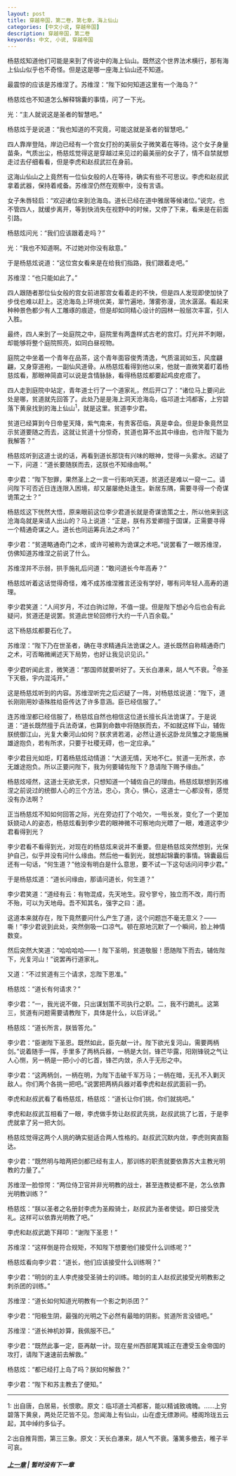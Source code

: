 ```yaml
---
layout: post
title: 穿越帝国，第二卷，第七章，海上仙山
categories: [中文小说, 穿越帝国]
description: 穿越帝国，第二卷
keywords: 中文, 小说, 穿越帝国
---
```


杨慈炫知道他们可能是来到了传说中的海上仙山。既然这个世界法术横行，那有海上仙山似乎也不奇怪。但是这是哪一座海上仙山还不知道。

最震惊的应该是苏维涅了。苏维涅：“陛下如何知道这里有一个海岛？“

杨慈炫也不知道怎么解释锦囊的事情，问了一下光。

光：“主人就说这是圣者的智慧吧。”

杨慈炫于是说道：“我也知道的不究竟，可能这就是圣者的智慧吧。”

四人靠岸登陆，岸边已经有一个宫女打扮的美丽女子微笑着在等待。这个女子身量苗条，气质出尘，杨慈炫觉得这是穿越过来见过的最美丽的女子了，情不自禁就想走过去仔细看看，但是李虎和赵叔武拦在身前。

这海山仙山之上竟然有一位仙女般的人在等待，确实有些不可思议。李虎和赵叔武拿着武器，保持着戒备。苏维涅仍然在观察中，没有言语。

女子朱唇轻启：“欢迎诸位来到沧海岛。道长已经在道中雅居等候诸位。”说完，也不管四人，就缓步离开，等到快消失在视野中的时候，又停了下来，看来是在前面引路。

杨慈炫问光：“我们应该跟着走吗？”

光：“我也不知道啊。不过她对你没有敌意。”

于是杨慈炫说道：“这位宫女看来是在给我们指路，我们跟着走吧。”

苏维涅：“也只能如此了。”

四人跟随者那位仙女般的宫女前进那宫女看着走的不快，但是四人发现即使加快了步伐也难以赶上。这沧海岛上环境优美，翠竹遍地，薄雾弥漫，流水潺潺。看起来种种景色都少有人工雕琢的痕迹，但是却如同精心设计的园林一般层次丰富，引人入胜。

最终，四人来到了一处庭院之中，庭院里有两盏样式古老的宫灯。灯光并不刺眼，却能够将整个庭院照亮，如同白昼视物。

庭院之中坐着一个青年在品茶，这个青年面容俊秀清逸，气质温润如玉，风度翩翩，又身穿道袍，一副仙风道骨。从杨慈炫看得到他以来，他就一直微笑着盯着杨慈炫看，那眼神简直可以说是含情脉脉，看得杨慈炫都要起鸡皮疙瘩了。

四人走到庭院中站定，青年道士行了一个道家礼，然后开口了：“诸位马上要问此处是哪，贫道就先回答了。此处乃是是海上洞天沧海岛，临邛道士鸿都客，上穷碧落下黄泉找到的海上仙山<sup>1</sup>，就是这里。贫道李少君。

贫道已经算到今日帝星天降，紫气南来，有贵客莅临，真是幸会。但是卦象竟然显示贫道要随之而去，这就让贫道十分惊奇，贫道也算不出其中缘由，也许陛下能为我解答？”

杨慈炫听到这道士说的话，再看到道长那饶有兴味的眼神，觉得一头雾水。迟疑了一下，问道：“道长要随朕而去，这朕也不知缘由啊。”

李少君：“陛下恕罪，果然圣上之一言一行影响天道，贫道还是难以一窥一二。请问陛下可否近日连连限入困境，却又屡屡绝处逢生。新居东隅，需要寻得一个奇谋诡策之士？”

杨慈炫这下恍然大悟，原来眼前这位李少君道长就是奇谋诡策之士，所以他来到这沧海岛就是来请人出山的？马上说道：“正是，朕有苏爱卿擅于国谋，正需要寻得一个精通奇谋之人。道长也同运筹兵法之术吗？”

李少君：“贫道略通奇门之术，或许可被称为诡谋之术吧。”说罢看了一眼苏维涅，仿佛知道苏维涅之前说了什么。

苏维涅并不示弱，拱手施礼后问道：“敢问道长今年高寿？”

杨慈炫听着这话觉得奇怪，难不成苏维涅雅言还没有学好，哪有问年轻人高寿的道理。

李少君笑道：“人间岁月，不过白驹过隙，不值一提。但是陛下想必今后也会有此疑问，贫道还是说罢。贫道此世轮回修行大约一千八百余载。”

这下杨慈炫都要石化了。

苏维涅：“陛下乃在世圣者，确在寻求精通兵法诡谋之人。道长既然自称精通奇门之术，可否略微阐述天下局势，也好让我见识见识。”

李少君听闻此言，微笑道：“那国师就要听好了。天长白瀑来，胡人气不衰。<sup>2</sup>帝圣下天极，宇内混沌开。”

这是杨慈炫听到的内容。苏维涅听完之后迟疑了一阵，对杨慈炫说道：“陛下，道长刚刚用妙语殊胜给臣传达了许多意涵。臣已经信服了。”

连苏维涅都已经信服了，杨慈炫自然也相信这位道长擅长兵法诡谋了。于是说道：“道长既然擅于兵法奇谋，也算到命数中将随朕而去，不如就这样下山，辅佐朕统御江山，光复大秦河山如何？朕求贤若渴，必然让道长这卧龙凤雏之才能施展雄途抱负，若有所求，只要于社稷无碍，也一定应承。”

李少君目光如炬，盯着杨慈炫动情道：“大道无情，天地不仁。贫道一无所求，亦无雄途抱负。所以正要问陛下，我为何要辅佐陛下？恳请陛下赐予缘由。”

杨慈炫哑然，这道士无欲无求，只想知道一个辅佐自己的理由。杨慈炫联想到苏维涅之前说过的统御人心的三个方法，忠心，贪心，惧心，这道士一心都没有，感觉没有办法啊？

正当杨慈炫不知如何回答之际，光在旁边打了个哈欠，一甩长发，变化了一个更加妖娆动人的姿态，杨慈炫看到李少君的眼神微不可察地向光瞟了一眼，难道这李少君看得到光？

李少君看不看得到光，对现在的杨慈炫来说并不重要。但是杨慈炫突然想到，光保护自己，似乎并没有问什么缘由。然后他一看到光，就想起锦囊的事情。锦囊最后还有一句话，“何生道？”他没有明白是什么意思，要不试一下这句话问问李少君。”

于是杨慈炫道：“道长问缘由，那请问道长，何生道？”

李少君笑道：“道经有云：有物混成，先天地生。寂兮寥兮，独立而不改，周行而不殆，可以为天地母。吾不知其名，强字之曰：道。

这道本来就存在，陛下竟然要问什么产生了道，这个问题岂不毫无意义？——嘶！”李少君说到此处，突然倒吸一口凉气。顿在原地沉默了一个瞬间，脸上神情数变。

然后突然大笑道：“哈哈哈哈——！陛下圣明，贫道敬服！愿随陛下而去，辅佐陛下，光复河山！”说罢再行道家礼。

又道：“不过贫道有三个请求，忘陛下恩准。”

杨慈炫：“道长有何请求？”

李少君：“一，我光说不做，只出谋划策不司执行之职。二，我不行跪礼。这第三，贫道有问题需要请教陛下，具体是什么，以后详说。”

杨慈炫：“道长所言，朕皆答允。”

李少君：“臣谢陛下圣恩。既然如此，臣先献一计。陛下欲光复河山，需要两柄剑。”说着随手一挥，手里多了两柄兵器，一柄是大剑，锋芒毕露，阳刚锋锐之气让人心恻，另一柄是一把小小的匕首，锋芒内敛，杀人于无形之中。

李少君：“这两柄剑，一柄在明，为陛下击破千军万马；一柄在暗，无孔不入剿灭敌人。你们两个各挑一把吧。”说罢把两柄兵器对着李虎和赵叔武面前一扔。

李虎和赵叔武看了看杨慈炫，杨慈炫：“道长让你们挑，你们就挑吧。”

李虎和赵叔武互相看了一眼，李虎做手势让赵叔武先挑，赵叔武挑了匕首，于是李虎就拿了另一把大剑。

杨慈炫觉得这两个人挑的确实挺适合两人性格的。赵叔武沉默内敛，李虎则爽直豁达。

李少君：“既然明与暗两把剑都已经有主人，那训练的职责就要依靠苏大主教光明教的力量了。”

苏维涅一脸惊愕：“两位侍卫官并非光明教的战士，甚至连教徒都不是，怎么依靠光明教训练？”

杨慈炫：“朕以圣者之名册封李虎为圣殿骑士，赵叔武为圣者使徒。即日接受洗礼。这样可以依靠光明教了吧。”

李虎和赵叔武跪下拜叩：“谢陛下圣恩！”

苏维涅：“这样倒是符合规矩，不知陛下想要他们接受什么训练呢？”

杨慈炫看向李少君：“道长，他们应该接受什么训练啊？”

李少君：“明剑的主人李虎接受圣骑士的训练。暗剑的主人赵叔武接受光明教影之刺杀团的训练。”

苏维涅：“道长如何知道光明教有一个影之刺杀团？”

李少君：“阳极生阴，最强的光明之下必然有最暗的阴影。贫道所言没错吧。”

苏维涅：“道长神机妙算，我佩服不已。”

李少君：“既然此事一定，臣再献一计。现在星州西部尾箕城正在遭受玉金帝国的攻打，请陛下速速前去解救。”

杨慈炫：“都已经打上岛了吗？朕如何解救？”

李少君：“陛下和苏主教去了便知。”

<hr>

1: 出自唐，白居易，长恨歌。原文：临邛道士鸿都客，能以精诚致魂魄。……上穷碧落下黄泉，两处茫茫皆不见。忽闻海上有仙山，山在虚无缥渺间。楼阁玲珑五云起，其中绰约多仙子。

2:出自推背图，第三三象。原文：天长白瀑来，胡人气不衰。藩篱多撤去，稚子半可哀。

##### [上一章](/2020/03/29/TimeTravellerEmpire-2-6/) | 暂时没有下一章